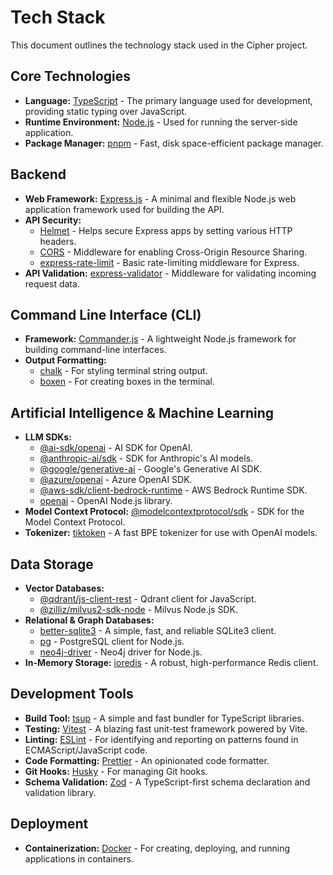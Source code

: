 # Tech Stack

This document outlines the technology stack used in the Cipher project.

## Core Technologies

- **Language:** [TypeScript](https://www.typescriptlang.org/) - The primary language used for development, providing static typing over JavaScript.
- **Runtime Environment:** [Node.js](https://nodejs.org/) - Used for running the server-side application.
- **Package Manager:** [pnpm](https://pnpm.io/) - Fast, disk space-efficient package manager.

## Backend

- **Web Framework:** [Express.js](https://expressjs.com/) - A minimal and flexible Node.js web application framework used for building the API.
- **API Security:**
  - [Helmet](https://helmetjs.github.io/) - Helps secure Express apps by setting various HTTP headers.
  - [CORS](https://expressjs.com/en/resources/middleware/cors.html) - Middleware for enabling Cross-Origin Resource Sharing.
  - [express-rate-limit](https://www.npmjs.com/package/express-rate-limit) - Basic rate-limiting middleware for Express.
- **API Validation:** [express-validator](https://express-validator.github.io/docs/) - Middleware for validating incoming request data.

## Command Line Interface (CLI)

- **Framework:** [Commander.js](https://github.com/tj/commander.js) - A lightweight Node.js framework for building command-line interfaces.
- **Output Formatting:**
  - [chalk](https://github.com/chalk/chalk) - For styling terminal string output.
  - [boxen](https://github.com/sindresorhus/boxen) - For creating boxes in the terminal.

## Artificial Intelligence & Machine Learning

- **LLM SDKs:**
  - [@ai-sdk/openai](https://www.npmjs.com/package/@ai-sdk/openai) - AI SDK for OpenAI.
  - [@anthropic-ai/sdk](https://www.npmjs.com/package/@anthropic-ai/sdk) - SDK for Anthropic's AI models.
  - [@google/generative-ai](https://www.npmjs.com/package/@google/generative-ai) - Google's Generative AI SDK.
  - [@azure/openai](https://www.npmjs.com/package/@azure/openai) - Azure OpenAI SDK.
  - [@aws-sdk/client-bedrock-runtime](https://www.npmjs.com/package/@aws-sdk/client-bedrock-runtime) - AWS Bedrock Runtime SDK.
  - [openai](https://www.npmjs.com/package/openai) - OpenAI Node.js library.
- **Model Context Protocol:** [@modelcontextprotocol/sdk](https://www.npmjs.com/package/@modelcontextprotocol/sdk) - SDK for the Model Context Protocol.
- **Tokenizer:** [tiktoken](https://github.com/openai/tiktoken) - A fast BPE tokenizer for use with OpenAI models.

## Data Storage

- **Vector Databases:**
  - [@qdrant/js-client-rest](https://www.npmjs.com/package/@qdrant/js-client-rest) - Qdrant client for JavaScript.
  - [@zilliz/milvus2-sdk-node](https://www.npmjs.com/package/@zilliz/milvus2-sdk-node) - Milvus Node.js SDK.
- **Relational & Graph Databases:**
  - [better-sqlite3](https://www.npmjs.com/package/better-sqlite3) - A simple, fast, and reliable SQLite3 client.
  - [pg](https://www.npmjs.com/package/pg) - PostgreSQL client for Node.js.
  - [neo4j-driver](https://www.npmjs.com/package/neo4j-driver) - Neo4j driver for Node.js.
- **In-Memory Storage:** [ioredis](https://www.npmjs.com/package/ioredis) - A robust, high-performance Redis client.

## Development Tools

- **Build Tool:** [tsup](https://tsup.egoist.dev/) - A simple and fast bundler for TypeScript libraries.
- **Testing:** [Vitest](https://vitest.dev/) - A blazing fast unit-test framework powered by Vite.
- **Linting:** [ESLint](https://eslint.org/) - For identifying and reporting on patterns found in ECMAScript/JavaScript code.
- **Code Formatting:** [Prettier](https://prettier.io/) - An opinionated code formatter.
- **Git Hooks:** [Husky](https://typicode.github.io/husky/) - For managing Git hooks.
- **Schema Validation:** [Zod](https://zod.dev/) - A TypeScript-first schema declaration and validation library.

## Deployment

- **Containerization:** [Docker](https://www.docker.com/) - For creating, deploying, and running applications in containers.
